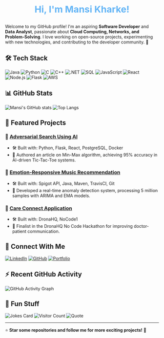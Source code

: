 # <p align="center" style="font-size: 30px; color: #64B5F6;">Hi, I'm Mansi Kharke!</p>

Welcome to my GitHub profile! I'm an aspiring **Software Developer** and **Data Analyst**, passionate about **Cloud Computing, Networks, and Problem-Solving**. I love working on open-source projects, experimenting with new technologies, and contributing to the developer community. 🚀

## 🛠 Tech Stack

![Java](https://img.shields.io/badge/-Java-007396?style=flat&logo=java)
![Python](https://img.shields.io/badge/-Python-3776AB?style=flat&logo=python)
![C](https://img.shields.io/badge/-C-00599C?style=flat&logo=c)
![C++](https://img.shields.io/badge/-C++-00599C?style=flat&logo=c%2B%2B)
![.NET](https://img.shields.io/badge/-.NET-5C2D91?style=flat&logo=dotnet)
![SQL](https://img.shields.io/badge/-SQL-4479A1?style=flat&logo=postgresql)
![JavaScript](https://img.shields.io/badge/-JavaScript-F7DF1E?style=flat&logo=javascript)
![React](https://img.shields.io/badge/-React-61DAFB?style=flat&logo=react)
![Node.js](https://img.shields.io/badge/-Node.js-339933?style=flat&logo=node.js)
![Flask](https://img.shields.io/badge/-Flask-000000?style=flat&logo=flask)
![AWS](https://img.shields.io/badge/-AWS-232F3E?style=flat&logo=amazon-aws)

## 📊 GitHub Stats

![Mansi's GitHub stats](https://github-readme-stats.vercel.app/api?username=mk-1306&show_icons=true&theme=radical)
![Top Langs](https://github-readme-stats.vercel.app/api/top-langs/?username=mk-1306&layout=compact&theme=radical)

## 🚀 Featured Projects

### 📌 [Adversarial Search Using AI](https://github.com/mk-1306/adversarial-search)
- 🛠 Built with: Python, Flask, React, PostgreSQL, Docker
- 📄 Authored an article on Min-Max algorithm, achieving 95% accuracy in AI-driven Tic-Tac-Toe systems.

### 📌 [Emotion-Responsive Music Recommendation](https://github.com/mk-1306/music-recommendation)
- 🛠 Built with: Spigot API, Java, Maven, TravisCI, Git
- 🚀 Developed a real-time anomaly detection system, processing 5 million samples with ARIMA and EMA models.

### 📌 [Care Connect Application](https://github.com/mk-1306/care-connect)
- 🛠 Built with: DronaHQ, NoCode1
- 🎯 Finalist in the DronaHQ No Code Hackathon for improving doctor-patient communication.

## 🔗 Connect With Me

[![LinkedIn](https://img.shields.io/badge/-LinkedIn-0A66C2?style=flat&logo=linkedin)](https://www.linkedin.com/in/mansi-kharke-3b7565183/)
[![GitHub](https://img.shields.io/badge/-GitHub-181717?style=flat&logo=github)](https://github.com/mk-1306)
[![Portfolio](https://img.shields.io/badge/-Portfolio-000000?style=flat&logo=vercel)](https://mansikharke.netlify.app/)

## ⚡ Recent GitHub Activity

![GitHub Activity Graph](https://github-readme-activity-graph.vercel.app/graph?username=mk-1306&theme=react-dark)

## 🎉 Fun Stuff

![Jokes Card](https://readme-jokes.vercel.app/api)
![Visitor Count](https://komarev.com/ghpvc/?username=mk-1306&color=blue)
![Quote](https://github-readme-quotes.herokuapp.com/quote)

---

⭐ **Star some repositories and follow me for more exciting projects!** 🚀
